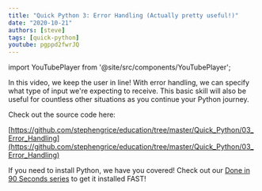 ```yaml
---
title: "Quick Python 3: Error Handling (Actually pretty useful!)"
date: "2020-10-21"
authors: [steve]
tags: [quick-python]
youtube: pgppd2fwrJQ
---
```


import YouTubePlayer from '@site/src/components/YouTubePlayer';

<YouTubePlayer youtubeLink={frontmatter.youtube} />

In this video, we keep the user in line! With error handling, we can specify what type of input we're expecting to receive. This basic skill will also be useful for countless other situations as you continue your Python journey.

<!--truncate-->

Check out the source code here:

[https://github.com/stephengrice/education/tree/master/Quick_Python/03_Error_Handling](https://github.com/stephengrice/education/tree/master/Quick_Python/03_Error_Handling)

If you need to install Python, we have you covered! Check out our [Done in 90 Seconds series](/projects/lte-90-sec) to get it installed FAST!